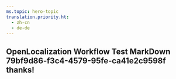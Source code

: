 ```yaml
---
ms.topic: hero-topic
translation.priority.ht: 
  - zh-cn
  - de-de
---
```

## OpenLocalization Workflow Test MarkDown 79bf9d86-f3c4-4579-95fe-ca41e2c9598f thanks!
